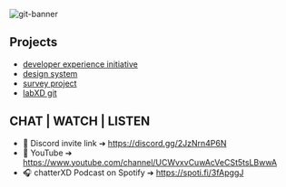 ![git-banner](https://user-images.githubusercontent.com/87709880/196432069-cb52ef23-c016-46e1-bf62-436172a9bc7c.png)

## Projects

- [developer experience initiative](https://labxd.com)
- [design system](https://gustxd.com)
- [survey project](https://surveyxd.com)
- [labXD git](https://www.github.com/labXD)

## CHAT | WATCH | LISTEN

- 📱 Discord invite link ➔ https://discord.gg/2JzNrn4P6N 
- 🎥 YouTube ➔ https://www.youtube.com/channel/UCWvxvCuwAcVeCSt5tsLBwwA
- 🎧 chatterXD Podcast on Spotify ➔ https://spoti.fi/3fApggJ
